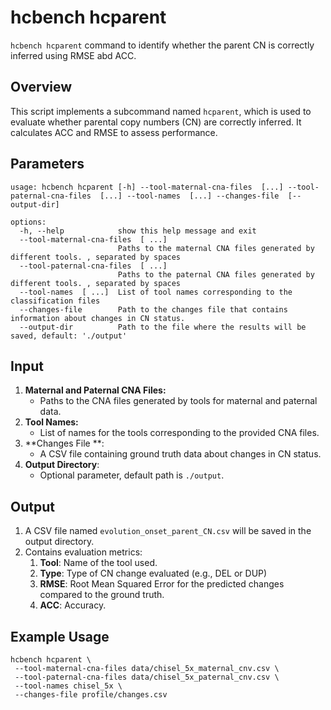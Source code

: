 # hcbench hcparent

`hcbench hcparent` command to identify whether the parent CN is correctly inferred using RMSE abd ACC.


## Overview

This script implements a subcommand named `hcparent`, which is used to evaluate whether parental copy numbers (CN) are correctly inferred. It calculates ACC and RMSE to assess performance.

## Parameters

```shell
usage: hcbench hcparent [-h] --tool-maternal-cna-files  [...] --tool-paternal-cna-files  [...] --tool-names  [...] --changes-file  [--output-dir]

options:
  -h, --help            show this help message and exit
  --tool-maternal-cna-files  [ ...]
                        Paths to the maternal CNA files generated by different tools. , separated by spaces
  --tool-paternal-cna-files  [ ...]
                        Paths to the paternal CNA files generated by different tools. , separated by spaces
  --tool-names  [ ...]  List of tool names corresponding to the classification files
  --changes-file        Path to the changes file that contains information about changes in CN status.
  --output-dir          Path to the file where the results will be saved, default: './output'
```

## Input

1. **Maternal and Paternal CNA Files:**
   - Paths to the CNA files generated by tools for maternal and paternal data.
2. **Tool Names:**
   - List of names for the tools corresponding to the provided CNA files.
3. **Changes File **:
   - A CSV file containing ground truth data about changes in CN status.
4. **Output Directory**:
   - Optional parameter, default path is `./output`.



## Output

1. A CSV file named `evolution_onset_parent_CN.csv` will be saved in the output directory.
2. Contains evaluation metrics:
    1. **Tool**: Name of the tool used.
    2. **Type**: Type of CN change evaluated (e.g., DEL or DUP)
    3. **RMSE**: Root Mean Squared Error for the predicted changes compared to the ground truth.
    4. **ACC**: Accuracy.

## Example Usage

```
hcbench hcparent \
 --tool-maternal-cna-files data/chisel_5x_maternal_cnv.csv \
 --tool-paternal-cna-files data/chisel_5x_paternal_cnv.csv \
 --tool-names chisel_5x \                                                                                                        
 --changes-file profile/changes.csv
```
